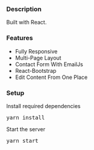 ### Description

Built with React. 

### Features

- Fully Responsive
- Multi-Page Layout
- Contact Form With EmailJs
- React-Bootstrap
- Edit Content From One Place

### Setup

Install required dependencies

<pre>yarn install</pre>

Start the server

<pre>yarn start</pre>
